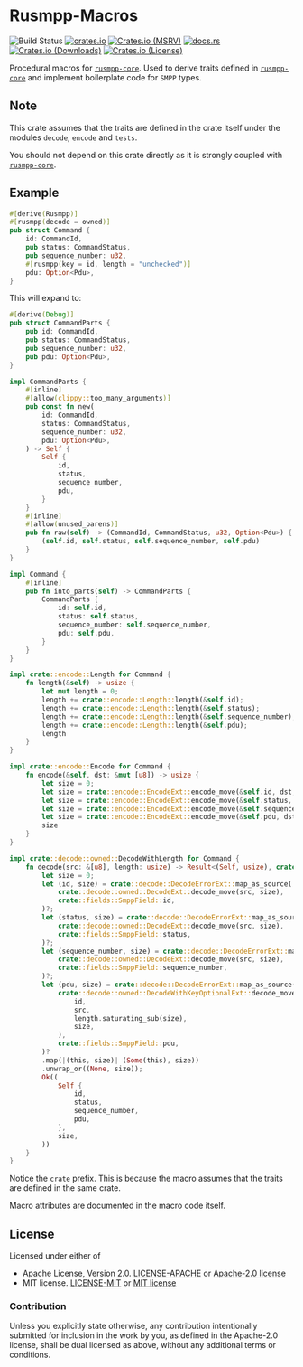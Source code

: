 # Rusmpp-Macros

![Build Status](https://github.com/JadKHaddad/Rusmpp/actions/workflows/build-and-test.yml/badge.svg)
[![crates.io](https://img.shields.io/crates/v/rusmpp-macros.svg)](https://crates.io/crates/rusmpp-macros)
[![Crates.io (MSRV)](https://img.shields.io/crates/msrv/rusmpp-macros)](https://crates.io/crates/rusmpp-macros)
[![docs.rs](https://docs.rs/rusmpp/badge.svg)](https://docs.rs/rusmpp-macros)
[![Crates.io (Downloads)](https://img.shields.io/crates/d/rusmpp-macros)](https://crates.io/crates/rusmpp-macros)
[![Crates.io (License)](https://img.shields.io/crates/l/rusmpp-macros)](https://crates.io/crates/rusmpp-macros)

Procedural macros for [`rusmpp-core`](https://crates.io/crates/rusmpp-core). Used to derive traits defined in [`rusmpp-core`](https://crates.io/crates/rusmpp-core) and implement boilerplate code for `SMPP` types.

## Note

This crate assumes that the traits are defined in the crate itself under the modules `decode`, `encode` and `tests`.

You should not depend on this crate directly as it is strongly coupled with [`rusmpp-core`](https://crates.io/crates/rusmpp-core).

## Example

```rust
#[derive(Rusmpp)]
#[rusmpp(decode = owned)]
pub struct Command {
    id: CommandId,
    pub status: CommandStatus,
    pub sequence_number: u32,
    #[rusmpp(key = id, length = "unchecked")]
    pdu: Option<Pdu>,
}
```

This will expand to:

```rust
#[derive(Debug)]
pub struct CommandParts {
    pub id: CommandId,
    pub status: CommandStatus,
    pub sequence_number: u32,
    pub pdu: Option<Pdu>,
}

impl CommandParts {
    #[inline]
    #[allow(clippy::too_many_arguments)]
    pub const fn new(
        id: CommandId,
        status: CommandStatus,
        sequence_number: u32,
        pdu: Option<Pdu>,
    ) -> Self {
        Self {
            id,
            status,
            sequence_number,
            pdu,
        }
    }
    #[inline]
    #[allow(unused_parens)]
    pub fn raw(self) -> (CommandId, CommandStatus, u32, Option<Pdu>) {
        (self.id, self.status, self.sequence_number, self.pdu)
    }
}

impl Command {
    #[inline]
    pub fn into_parts(self) -> CommandParts {
        CommandParts {
            id: self.id,
            status: self.status,
            sequence_number: self.sequence_number,
            pdu: self.pdu,
        }
    }
}

impl crate::encode::Length for Command {
    fn length(&self) -> usize {
        let mut length = 0;
        length += crate::encode::Length::length(&self.id);
        length += crate::encode::Length::length(&self.status);
        length += crate::encode::Length::length(&self.sequence_number);
        length += crate::encode::Length::length(&self.pdu);
        length
    }
}

impl crate::encode::Encode for Command {
    fn encode(&self, dst: &mut [u8]) -> usize {
        let size = 0;
        let size = crate::encode::EncodeExt::encode_move(&self.id, dst, size);
        let size = crate::encode::EncodeExt::encode_move(&self.status, dst, size);
        let size = crate::encode::EncodeExt::encode_move(&self.sequence_number, dst, size);
        let size = crate::encode::EncodeExt::encode_move(&self.pdu, dst, size);
        size
    }
}

impl crate::decode::owned::DecodeWithLength for Command {
    fn decode(src: &[u8], length: usize) -> Result<(Self, usize), crate::decode::DecodeError> {
        let size = 0;
        let (id, size) = crate::decode::DecodeErrorExt::map_as_source(
            crate::decode::owned::DecodeExt::decode_move(src, size),
            crate::fields::SmppField::id,
        )?;
        let (status, size) = crate::decode::DecodeErrorExt::map_as_source(
            crate::decode::owned::DecodeExt::decode_move(src, size),
            crate::fields::SmppField::status,
        )?;
        let (sequence_number, size) = crate::decode::DecodeErrorExt::map_as_source(
            crate::decode::owned::DecodeExt::decode_move(src, size),
            crate::fields::SmppField::sequence_number,
        )?;
        let (pdu, size) = crate::decode::DecodeErrorExt::map_as_source(
            crate::decode::owned::DecodeWithKeyOptionalExt::decode_move(
                id,
                src,
                length.saturating_sub(size),
                size,
            ),
            crate::fields::SmppField::pdu,
        )?
        .map(|(this, size)| (Some(this), size))
        .unwrap_or((None, size));
        Ok((
            Self {
                id,
                status,
                sequence_number,
                pdu,
            },
            size,
        ))
    }
}
```

Notice the `crate` prefix. This is because the macro assumes that the traits are defined in the same crate.

Macro attributes are documented in the macro code itself.

## License

Licensed under either of

- Apache License, Version 2.0. [LICENSE-APACHE](../LICENSE-APACHE) or [Apache-2.0 license](http://apache.org/licenses/LICENSE-2.0)
- MIT license. [LICENSE-MIT](../LICENSE-MIT) or [MIT license](http://opensource.org/licenses/MIT)

### Contribution

Unless you explicitly state otherwise, any contribution intentionally submitted
for inclusion in the work by you, as defined in the Apache-2.0 license, shall
be dual licensed as above, without any additional terms or conditions.
